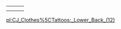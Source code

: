 |     |     |     |
|-----|-----|-----|
|     |     |     |
|     |     |     |

[pl:CJ\_Clothes%5CTattoos:\_Lower\_Back\_(12)](/docs/pl-cj_clothes%5ctattoos-_lower_back_(12).md "wikilink")
